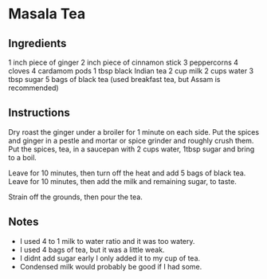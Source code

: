 # Masala Tea

## Ingredients

1 inch piece of ginger
2 inch piece of cinnamon stick
3 peppercorns
4 cloves
4 cardamom pods
1 tbsp black Indian tea
2 cup milk
2 cups water
3 tbsp sugar
5 bags of black tea (used breakfast tea, but Assam is recommended)

## Instructions

Dry roast the ginger under a broiler for 1 minute on each side. Put the spices and ginger in a pestle and mortar or spice grinder and roughly crush them. Put the spices, tea, in a saucepan with 2 cups water, 1tbsp sugar and bring to a boil.

Leave for 10 minutes, then turn off the heat and add 5 bags of black tea. Leave for 10 minutes, then add the milk and remaining sugar, to taste.

Strain off the grounds, then pour the tea.

## Notes

- I used 4 to 1 milk to water ratio and it was too watery.
- I used 4 bags of tea, but it was a little weak.
- I didnt add sugar early I only added it to my cup of tea.
- Condensed milk would probably be good if I had some.
